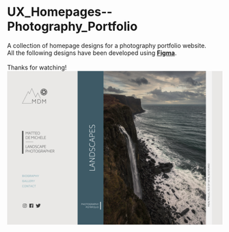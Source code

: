 # UX_Homepages--Photography_Portfolio
A collection of homepage designs for a photography portfolio website.
<br>
All the following designs have been developed using <b><a href="https://www.figma.com/">Figma</a></b>.
</br></br>
Thanks for watching!
<br>
<img src="https://github.com/MatteoDM23/UX_Homepages-Photography_Portfolio/blob/master/Desktop%207.jpg">